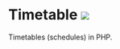 Timetable <a href="https://travis-ci.org/jarnstedt/Timetable" target="_blank"><img src="https://travis-ci.org/jarnstedt/Timetable.png" /></a>
=========

Timetables (schedules) in PHP.
